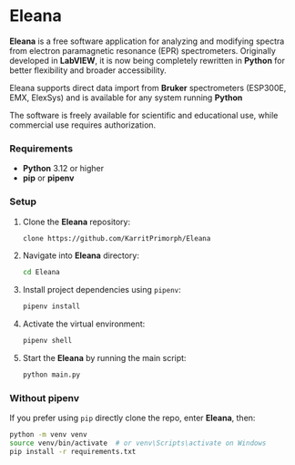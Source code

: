 # Eleana

**Eleana** is a free software application for analyzing and modifying spectra from electron paramagnetic resonance (EPR) spectrometers. Originally developed in **LabVIEW**, it is now being completely rewritten in **Python** for better flexibility and broader accessibility. 

Eleana supports direct data import from **Bruker** spectrometers (ESP300E, EMX, ElexSys) and is available for any system running **Python**

The software is freely available for scientific and educational use, while commercial use requires authorization.

### Requirements

- **Python** 3.12 or higher
- **pip** or **pipenv**

### Setup
1. Clone the **Eleana** repository:
    ```bash
    clone https://github.com/KarritPrimorph/Eleana
    ```
2. Navigate into **Eleana** directory:

    ```bash
    cd Eleana
    ```

3. Install project dependencies using `pipenv`:

    ```bash
    pipenv install
    ```

4. Activate the virtual environment:

    ```bash
    pipenv shell
    ```

5. Start the **Eleana** by running the main script:

    ```bash
    python main.py
    ```

### Without pipenv

If you prefer using `pip` directly clone the repo, enter **Eleana**, then:

```bash
python -m venv venv
source venv/bin/activate  # or venv\Scripts\activate on Windows
pip install -r requirements.txt
```